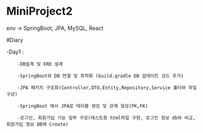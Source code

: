 # MiniProject2

env -> SpringBoot, JPA, MySQL, React

#Diary

-Day1 : 

        -DB설계 및 ERD 설계
        
        -SpringBoot와 DB 연결 및 최적화 (build.gradle DB 업데이트 코드 추가)
        
        -JPA 패키지 구조화(Controller,DTO,Entity,Repository,Service 폴더와 파일 구성)
        
        -SpringBoot 에서 JPA로 테이블 생성 및 관계 형성(PK,FK)
        
        -로그인, 회원가입 기능 일부 구성(테스트용 html파일 구현, 로그인 정보 db와 비교, 회원가입 정보 DB에 Create)
